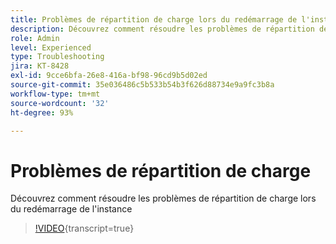 ```yaml
---
title: Problèmes de répartition de charge lors du redémarrage de l'instance
description: Découvrez comment résoudre les problèmes de répartition de charge rencontrés lors du redémarrage de l'instance
role: Admin
level: Experienced
type: Troubleshooting
jira: KT-8428
exl-id: 9cce6bfa-26e8-416a-bf98-96cd9b5d02ed
source-git-commit: 35e036486c5b533b54b3f626d88734e9a9fc3b8a
workflow-type: tm+mt
source-wordcount: '32'
ht-degree: 93%

---
```


# Problèmes de répartition de charge

Découvrez comment résoudre les problèmes de répartition de charge lors du redémarrage de l&#39;instance
>[!VIDEO](https://video.tv.adobe.com/v/335984?quality=12&learn=on){transcript=true}
